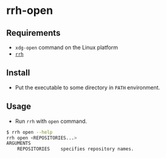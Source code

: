 # rrh-open

## Requirements

* `xdg-open` command on the Linux platform
* [`rrh`](https://github.com/tamada/rrh)

## Install

* Put the executable to some directory in `PATH` environment.

## Usage

* Run `rrh` with `open` command.

```sh
$ rrh open --help
rrh open <REPOSITORIES...>
ARGUMENTS
    REPOSITORIES    specifies repository names.
```
